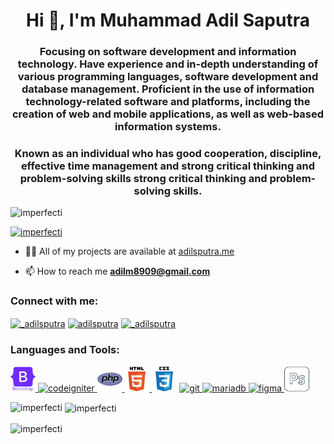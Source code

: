 <h1 align="center">Hi 👋, I'm Muhammad Adil Saputra</h1>
<h3 align="center">Focusing on software development and information technology. Have experience and in-depth understanding of various programming languages, software development and database management. Proficient in the use of information technology-related software and platforms, including the creation of web and mobile applications, as well as web-based information systems.</h3>
<h3 align="center">Known as an individual who has good cooperation, discipline, effective time management and strong critical thinking and problem-solving skills strong critical thinking and problem-solving skills.</h3>

<p align="left"> <img src="https://komarev.com/ghpvc/?username=imperfecti&label=Profile%20views&color=0e75b6&style=flat" alt="imperfecti" /> </p>

<p align="left"> <a href="https://github.com/ryo-ma/github-profile-trophy"><img src="https://github-profile-trophy.vercel.app/?username=imperfecti" alt="imperfecti" /></a> </p>

- 👨‍💻 All of my projects are available at [adilsputra.me](https://adilsputra.me/)

- 📫 How to reach me **adilm8909@gmail.com**

<h3 align="left">Connect with me:</h3>
<p align="left">
<a href="https://twitter.com/_adilsputra" target="blank"><img align="center" src="https://raw.githubusercontent.com/rahuldkjain/github-profile-readme-generator/master/src/images/icons/Social/twitter.svg" alt="_adilsputra" height="30" width="40" /></a>
<a href="https://linkedin.com/in/adilsputra" target="blank"><img align="center" src="https://raw.githubusercontent.com/rahuldkjain/github-profile-readme-generator/master/src/images/icons/Social/linked-in-alt.svg" alt="adilsputra" height="30" width="40" /></a>
<a href="https://instagram.com/_adilsputra" target="blank"><img align="center" src="https://raw.githubusercontent.com/rahuldkjain/github-profile-readme-generator/master/src/images/icons/Social/instagram.svg" alt="_adilsputra" height="30" width="40" /></a>
</p>

<h3 align="left">Languages and Tools:</h3>
<p align="left"> <a href="https://getbootstrap.com" target="_blank" rel="noreferrer"> <img src="https://raw.githubusercontent.com/devicons/devicon/master/icons/bootstrap/bootstrap-plain-wordmark.svg" alt="bootstrap" width="40" height="40"/> </a> <a href="https://codeigniter.com" target="_blank" rel="noreferrer"> <img src="https://cdn.worldvectorlogo.com/logos/codeigniter.svg" alt="codeigniter" width="40" height="40"/> </a> <a href="https://www.php.net" target="_blank" rel="noreferrer"> <img src="https://raw.githubusercontent.com/devicons/devicon/master/icons/php/php-original.svg" alt="php" width="40" height="40"/> </a> <a href="https://www.w3schools.com/css/" target="_blank" rel="noreferrer"> <img src="https://raw.githubusercontent.com/devicons/devicon/master/icons/html5/html5-original-wordmark.svg" alt="html5" width="40" height="40"/> </a> <img src="https://raw.githubusercontent.com/devicons/devicon/master/icons/css3/css3-original-wordmark.svg" alt="css3" width="40" height="40"/> </a> <a href="https://git-scm.com/" target="_blank" rel="noreferrer"> <img src="https://www.vectorlogo.zone/logos/git-scm/git-scm-icon.svg" alt="git" width="40" height="40"/> </a> <a href="https://www.w3.org/html/" target="_blank" rel="noreferrer"> <a href="https://mariadb.org/" target="_blank" rel="noreferrer"> <img src="https://www.vectorlogo.zone/logos/mariadb/mariadb-icon.svg" alt="mariadb" width="40" height="40"/> </a> <a href="https://www.figma.com/" target="_blank" rel="noreferrer"> <img src="https://www.vectorlogo.zone/logos/figma/figma-icon.svg" alt="figma" width="40" height="40"/> </a> <a href="https://www.photoshop.com/en" target="_blank" rel="noreferrer"> <img src="https://raw.githubusercontent.com/devicons/devicon/master/icons/photoshop/photoshop-line.svg" alt="photoshop" width="40" height="40"/> </a> </p>

<p><img align="left" src="https://github-readme-stats.vercel.app/api/top-langs?username=imperfecti&show_icons=true&locale=en&layout=compact" alt="imperfecti" /></p>

<p>&nbsp;<img align="center" src="https://github-readme-stats.vercel.app/api?username=imperfecti&show_icons=true&locale=en" alt="imperfecti" /></p>

<p><img align="center" src="https://github-readme-streak-stats.herokuapp.com/?user=imperfecti&" alt="imperfecti" /></p>
